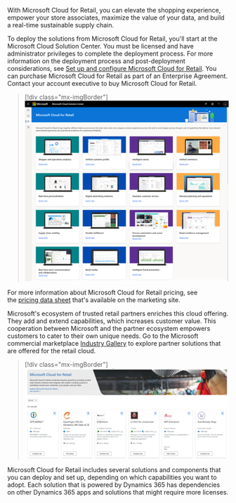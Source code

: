 With Microsoft Cloud for Retail, you can elevate the shopping experience, empower your store associates, maximize the value of your data, and build a real-time sustainable supply chain.

To deploy the solutions from Microsoft Cloud for Retail, you'll start at the Microsoft Cloud Solution Center. You must be licensed and have administrator privileges to complete the deployment process. For more information on the deployment process and post-deployment considerations, see [Set up and configure Microsoft Cloud for Retail](/industry/retail/configure-cloud-for-retail/?azure-portal=true). You can purchase Microsoft Cloud for Retail as part of an Enterprise Agreement. Contact your account executive to buy Microsoft Cloud for Retail.

> [!div class="mx-imgBorder"]
> [![Screen image from Microsoft Cloud for Retail Solution Center.](../media/retail.png)](../media/retail.png#lightbox)

For more information about Microsoft Cloud for Retail pricing, see the [pricing data sheet](https://go.microsoft.com/fwlink/?linkid=2185750) that's available on the marketing site.

Microsoft's ecosystem of trusted retail partners enriches this cloud offering. They add and extend capabilities, which increases customer value. This cooperation between Microsoft and the partner ecosystem empowers customers to cater to their own unique needs. Go to the Microsoft commercial marketplace [Industry Gallery](https://appsource.microsoft.com/marketplace/cloudsIndustry?page=1&industry=retail-and-consumer-goods&azure-portal=true) to explore partner solutions that are offered for the retail cloud.

> [!div class="mx-imgBorder"]
> [![Screen image from Microsoft AppSource, displaying Cloud for Retail results.](../media/app-source.png)](../media/app-source.png#lightbox)

Microsoft Cloud for Retail includes several solutions and components that you can deploy and set up, depending on which capabilities you want to adopt. Each solution that is powered by Dynamics 365 has dependencies on other Dynamics 365 apps and solutions that might require more licenses.
